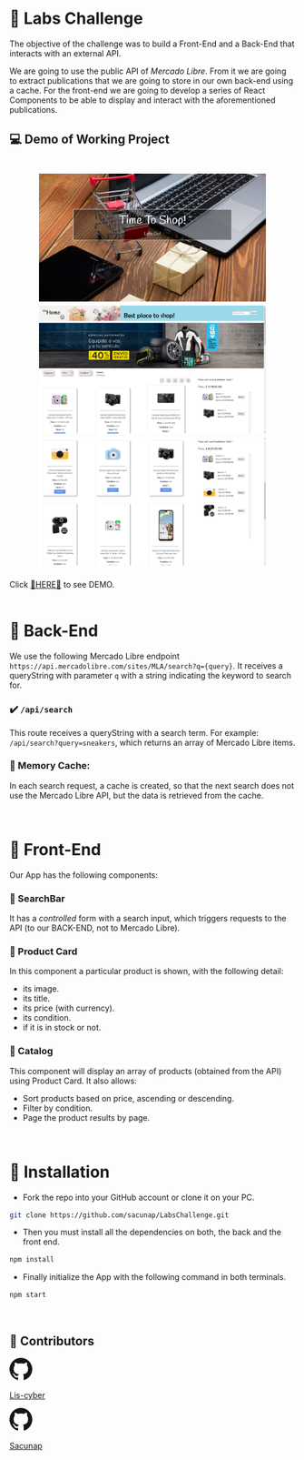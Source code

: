 # 🎁 Labs Challenge

The objective of the challenge was to build a Front-End and a Back-End that interacts with an external API.

We are going to use the public API of *Mercado Libre*. From it we are going to extract publications that we are going to store in our own back-end using a cache. For the front-end we are going to develop a series of React Components to be able to display and interact with the aforementioned publications.

## 💻 Demo of Working Project

<h1 align="center">
  <img width="400px" src="client/src/components/Styles/img/picture1.png" alt="picture1" />
  <img  width="400px" src="client/src/components/Styles/img/picture2.png" alt="picture2" />
  <img  width="400px" src="client/src/components/Styles/img/picture3.png" alt="picture3" />
  </h1>

Click <a href="https://mini-market2.vercel.app/" target="_blank" rel="noreferrer">🔔HERE🔔</a> to see DEMO.
<br>
<br>

# 🌱 Back-End

We use the following Mercado Libre endpoint `https://api.mercadolibre.com/sites/MLA/search?q={query}`.
It receives a queryString with parameter `q` with a string indicating the keyword to search for.

### ✔️ `/api/search`

This route receives a queryString with a search term. For example: `/api/search?query=sneakers`, which returns an array of Mercado Libre items.

### 💼 Memory Cache:

In each search request, a cache is created, so that the next search does not use the Mercado Libre API, but the data is retrieved from the cache.

<br>

# 🌴 Front-End

Our App has the following components:

### 🔎 SearchBar

It has a *controlled* form with a search input, which triggers requests to the API (to our BACK-END, not to Mercado Libre).

### 📑 Product Card

In this component a particular product is shown, with the following detail:

- its image.
- its title.
- its price (with currency).
- its condition.
- if it is in stock or not.

### 📁 Catalog

This component will display an array of products (obtained from the API) using Product Card. It also allows:

- Sort products based on price, ascending or descending.
- Filter by condition.
- Page the product results by page.

<br>

# 🚀 Installation

- Fork the repo into your GitHub account or clone it on your PC.

```bash
git clone https://github.com/sacunap/LabsChallenge.git
```

- Then you must install all the dependencies on both, the back and the front end.

```bash
npm install
```

- Finally initialize the App with the following command in both terminals.

```bash
npm start
```


<br>

## 🐙 Contributors

<div>
  <a href="https://github.com/Lis-cyber" target="_blank" rel="noreferrer">
    <span>
      <img width="8%" src="client/src/components/Styles/img/GitHub-Mark-64px.jpg" alt="Lis" />
      <p> Lis-cyber </p>
    </span>
  </a>

  <a href="https://github.com/sacunap" target="_blank" rel="noreferrer">
    <span>
      <img width="8%" src="client/src/components/Styles/img/GitHub-Mark-64px.jpg" alt="sixto" />
      <p> Sacunap </p>
    </span>
  </a>
</div>
